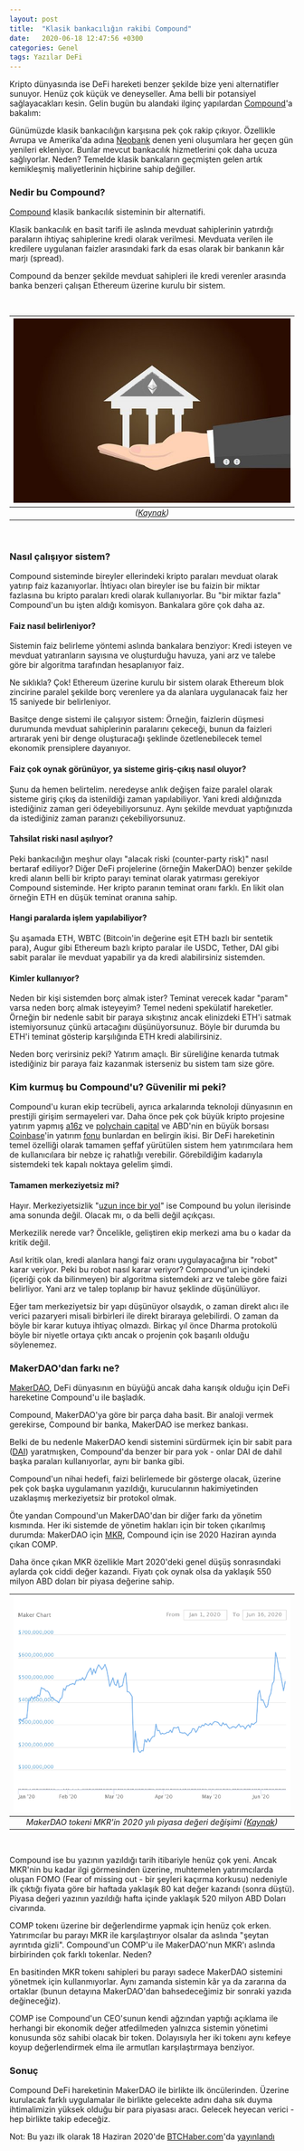 ```yaml
---
layout: post
title:  "Klasik bankacılığın rakibi Compound"
date:   2020-06-18 12:47:56 +0300
categories: Genel
tags: Yazılar DeFi
---
```


Kripto dünyasında ise DeFi hareketi benzer şekilde bize yeni alternatifler sunuyor. Henüz çok küçük ve deneyseller. Ama belli bir potansiyel sağlayacakları kesin. Gelin bugün bu alandaki ilginç yapılardan [Compound](https://compound.finance/)'a bakalım: 

Günümüzde klasik bankacılığın karşısına pek çok rakip çıkıyor. Özellikle Avrupa ve Amerika'da adına [Neobank](https://en.wikipedia.org/wiki/Neobank) denen yeni oluşumlara her geçen gün yenileri ekleniyor. Bunlar mevcut bankacılık hizmetlerini çok daha ucuza sağlıyorlar. Neden? Temelde klasik bankaların geçmişten gelen artık kemikleşmiş maliyetlerinin hiçbirine sahip değiller. 

### Nedir bu Compound?

[Compound](https://compound.finance/) klasik bankacılık sisteminin bir alternatifi. 

Klasik bankacılık en basit tarifi ile aslında mevduat sahiplerinin yatırdığı paraların ihtiyaç sahiplerine kredi olarak verilmesi. Mevduata verilen ile kredilere uygulanan faizler arasındaki fark da esas olarak bir bankanın kâr marjı (spread). 

Compound da benzer şekilde mevduat sahipleri ile kredi verenler arasında banka benzeri çalışan Ethereum üzerine kurulu bir sistem. 

&nbsp;

| ![Bank by Ethereum](/assets/money-3405700_640.jpg)| 
|:--:| 
| *([Kaynak](https://pixabay.com/illustrations/money-bank-business-finance-3405700/))* |

&nbsp;

### Nasıl çalışıyor sistem?

Compound sisteminde bireyler ellerindeki kripto paraları mevduat olarak yatırıp faiz kazanıyorlar. İhtiyacı olan bireyler ise bu faizin bir miktar fazlasına bu kripto paraları kredi olarak kullanıyorlar. Bu "bir miktar fazla" Compound'un bu işten aldığı komisyon. Bankalara göre çok daha az.

#### Faiz nasıl belirleniyor?

Sistemin faiz belirleme yöntemi aslında bankalara benziyor: Kredi isteyen ve mevduat yatıranların sayısına ve oluşturduğu havuza, yani arz ve talebe göre bir algoritma tarafından hesaplanıyor faiz. 

Ne sıklıkla? Çok! Ethereum üzerine kurulu bir sistem olarak Ethereum blok zincirine paralel şekilde borç verenlere ya da alanlara uygulanacak faiz her 15 saniyede bir belirleniyor. 

Basitçe denge sistemi ile çalışıyor sistem: Örneğin, faizlerin düşmesi durumunda mevduat sahiplerinin paralarını çekeceği, bunun da faizleri artırarak yeni bir denge oluşturacağı şeklinde özetlenebilecek temel ekonomik prensiplere dayanıyor. 

#### Faiz çok oynak görünüyor, ya sisteme giriş-çıkış nasıl oluyor?

Şunu da hemen belirtelim. neredeyse anlık değişen faize paralel olarak sisteme giriş çıkış da istenildiği zaman yapılabiliyor. Yani kredi aldığınızda istediğiniz zaman geri ödeyebiliyorsunuz. Aynı şekilde mevduat yaptığınızda da istediğiniz zaman paranızı çekebiliyorsunuz. 

#### Tahsilat riski nasıl aşılıyor?

Peki bankacılığın meşhur olayı "alacak riski (counter-party risk)" nasıl bertaraf ediliyor? Diğer DeFi projelerine (örneğin MakerDAO) benzer şekilde kredi alanın belli bir kripto parayı teminat olarak yatırması gerekiyor Compound sisteminde. Her kripto paranın teminat oranı farklı. En likit olan örneğin ETH en düşük teminat oranına sahip.

#### Hangi paralarda işlem yapılabiliyor?

Şu aşamada ETH, WBTC (Bitcoin'in değerine eşit ETH bazlı bir sentetik para), Augur gibi Ethereum bazlı kripto paralar ile USDC, Tether, DAI gibi sabit paralar ile mevduat yapabilir ya da kredi alabilirsiniz sistemden. 

#### Kimler kullanıyor?

Neden bir kişi sistemden borç almak ister? Teminat verecek kadar "param" varsa neden borç almak isteyeyim? Temel nedeni spekülatif hareketler. Örneğin bir nedenle sabit bir paraya sıkıştınız ancak elinizdeki ETH'i satmak istemiyorsunuz çünkü artacağını düşünüyorsunuz. Böyle bir durumda bu ETH'i teminat gösterip karşılığında ETH kredi alabilirsiniz. 

Neden borç verirsiniz peki? Yatırım amaçlı. Bir süreliğine kenarda tutmak istediğiniz bir paraya faiz kazanmak isterseniz bu sistem tam size göre. 

### Kim kurmuş bu Compound'u? Güvenilir mi peki?
Compound'u kuran ekip tecrübeli, ayrıca arkalarında teknoloji dünyasının en prestijli girişim sermayeleri var. Daha önce pek çok büyük kripto projesine yatırım yapmış [a16z](https://a16z.com/crypto/) ve [polychain capital](https://polychain.capital/) ve ABD'nin en büyük borsası [Coinbase](https://www.coinbase.com/)'in yatırım [fonu](https://ventures.coinbase.com/) bunlardan en belirgin ikisi. Bir DeFi hareketinin temel özelliği olarak tamamen şeffaf yürütülen sistem hem yatırımcılara hem de kullanıcılara bir nebze iç rahatlığı verebilir. Görebildiğim kadarıyla sistemdeki tek kapalı noktaya gelelim şimdi. 

#### Tamamen merkeziyetsiz mi?
Hayır. Merkeziyetsizlik "[uzun ince bir yol](https://www.youtube.com/watch?v=PXw3f9YTqV0)" ise Compound bu yolun ilerisinde ama sonunda değil. Olacak mı, o da belli değil açıkçası. 

Merkezilik nerede var? Öncelikle, geliştiren ekip merkezi ama bu o kadar da kritik değil. 

Asıl kritik olan, kredi alanlara hangi faiz oranı uygulayacağına bir "robot" karar veriyor. Peki bu robot nasıl karar veriyor? Compound'un içindeki (içeriği çok da bilinmeyen) bir algoritma sistemdeki arz ve talebe göre faizi belirliyor. Yani arz ve talep toplanıp bir havuz şeklinde düşünülüyor. 

Eğer tam merkeziyetsiz bir yapı düşünüyor olsaydık, o zaman direkt alıcı ile verici  pazaryeri misali birbirleri ile direkt biraraya gelebilirdi. O zaman da böyle bir karar kutuya ihtiyaç olmazdı. Birkaç yıl önce Dharma protokolü böyle bir niyetle ortaya çıktı ancak o projenin çok başarılı olduğu söylenemez. 

### MakerDAO'dan farkı ne?
[MakerDAO](https://makerdao.com/en/), DeFi dünyasının en büyüğü ancak daha karışık olduğu için DeFi hareketine Compound'u ile başladık. 

Compound, MakerDAO'ya göre bir parça daha basit. Bir analoji vermek gerekirse, Compound bir banka, MakerDAO ise merkez bankası. 

Belki de bu nedenle MakerDAO kendi sistemini sürdürmek için bir sabit para ([DAI](https://community-development.makerdao.com/makerdao-mcd-faqs/faqs/dai)) yaratmışken, Compound'da benzer bir para yok - onlar DAI de dahil başka paraları kullanıyorlar, aynı bir banka gibi. 

Compound'un nihai hedefi, faizi belirlemede bir gösterge olacak, üzerine pek çok başka uygulamanın yazıldığı, kurucularının hakimiyetinden uzaklaşmış merkeziyetsiz bir protokol olmak. 

Öte yandan Compound'un MakerDAO'dan bir diğer farkı da yönetim kısmında. Her iki sistemde de yönetim hakları için bir token çıkarılmış durumda: MakerDAO için [MKR](https://community-development.makerdao.com/makerdao-mcd-faqs/faqs/mkr-token), Compound için ise 2020 Haziran ayında çıkan COMP. 

Daha önce çıkan MKR özellikle Mart 2020'deki genel düşüş sonrasındaki aylarda çok ciddi değer kazandı. Fiyatı çok oynak olsa da yaklaşık 550 milyon ABD doları bir piyasa değerine sahip.
&nbsp;

| ![MakerDAO market cap](/assets/MKR_market_cap_800.png)| 
|:--:| 
| *MakerDAO tokeni MKR'in 2020 yılı piyasa değeri değişimi ([Kaynak](https://www.coingecko.com/en/coins/maker))* |

&nbsp;

Compound ise bu yazının yazıldığı tarih itibariyle henüz çok yeni. Ancak MKR'nin bu kadar ilgi görmesinden üzerine, muhtemelen yatırımcılarda oluşan FOMO (Fear of missing out - bir şeyleri kaçırma korkusu) nedeniyle ilk çıktığı fiyata göre bir haftada yaklaşık 80 kat değer kazandı (sonra düştü). Piyasa değeri yazının yazıldığı hafta içinde yaklaşık 520 milyon ABD Doları civarında. 

COMP tokenı üzerine bir değerlendirme yapmak için henüz çok erken. Yatırımcılar bu parayı MKR ile karşılaştırıyor olsalar da aslında "şeytan ayrıntıda gizli". Compound'un COMP'u ile MakerDAO'nun MKR'ı aslında birbirinden çok farklı tokenlar. Neden?

En basitinden MKR tokenı sahipleri bu parayı sadece MakerDAO sistemini yönetmek için kullanmıyorlar. Aynı zamanda sistemin kâr ya da zararına da ortaklar (bunun detayına MakerDAO'dan bahsedeceğimiz bir sonraki yazıda değineceğiz). 

COMP ise Compound'un CEO'sunun kendi ağzından yaptığı açıklama ile herhangi bir ekonomik değer atfedilmeden yalnızca sistemin yönetimi konusunda söz sahibi olacak bir token. Dolayısıyla her iki tokenı aynı kefeye koyup değerlendirmek elma ile armutları karşılaştırmaya benziyor. 

### Sonuç

Compound DeFi hareketinin MakerDAO ile birlikte ilk öncülerinden. Üzerine kurulacak farklı uygulamalar ile birlikte gelecekte adını daha sık duyma ihtimalimizin yüksek olduğu bir para piyasası aracı. Gelecek heyecan verici - hep birlikte takip edeceğiz.


Not: Bu yazı ilk olarak 18 Haziran 2020'de [BTCHaber.com](https://www.btchaber.com/)'da [yayınlandı](https://www.btchaber.com/klasik-bankaciligin-rakibi-compound/)
